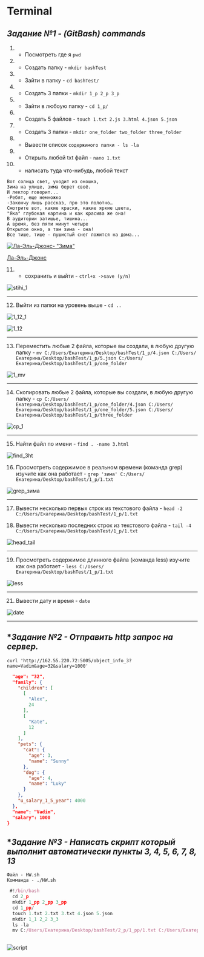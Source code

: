 # Terminal


## ***Задание №1 - (__GitBash__) commands***

1. + Посмотреть где я  ```pwd```
2. + Создать папку  - ```mkdir bashTest```
3. + Зайти в папку  - ```cd bashTest/```
4. + Создать 3 папки - ```mkdir 1_p 2_p 3_p```
5. + Зайти в любоую папку - ```cd 1_p/```
6. + Создать 5 файлов - ```touch 1.txt 2.js 3.html 4.json 5.json```
7. + Создать 3 папки - ```mkdir one_folder two_folder three_folder```
8. + Вывести список ```содержимого папки - ls -la```
9. + Открыть любой txt файл - ```nano 1.txt```
10. + написать туда что-нибудь, любой текст

```
Вот солнца свет, уходит из окошка,
Зима на улице, зима берет своё.
И лектор говорит...
-Ребят, еще немножко
-Закончу лишь рассказ, про это полотно…
Смотрите вот, какие краски, какие яркие цвета,
"Яка" глубокая картина и как красива же она!
В аудитории затишье, тишина...
А время, без пяти минут четыре
Открытое окно, а там зима - она!
Все тише, тише - пушистый снег ложится на дома...
```
[![Ла-Эль-Джонс- "Зима"](https://stihi.ru/pics/2007/11/26/3304.jpg?5093)](https://stihi.ru/2007/11/26/3304)

[Ла-Эль-Джонс](https://stihi.ru/avtor/habano)

11. + сохранить и выйти - ```ctrl+x ->save (y/n)```

![stihi_1](https://user-images.githubusercontent.com/104720406/174435338-b48baade-02ef-4879-ba49-af956d7aab78.png)
____

12. Выйти из папки на уровень выше - ```cd ..```

![1_12_1](https://user-images.githubusercontent.com/104720406/174435230-c3c1fe11-4ee5-454c-adba-2528625ead4a.png)

![1_12](https://user-images.githubusercontent.com/104720406/174435244-ad9739ec-076b-4c8a-b1e8-a4b32c7e3463.png)
____

13. Переместить любые 2 файла, которые вы создали, в любую другую папку -  ```mv C:/Users/Екатерина/Desktop/bashTest/1_p/4.json C:/Users/Екатерина/Desktop/bashTest/1_p/5.json C:/Users/Екатерина/Desktop/bashTest/1_p/one_folder```

![1_mv](https://user-images.githubusercontent.com/104720406/174435284-37bdee5a-e900-42e0-96eb-b5260f57b418.png)

____
14. Cкопировать любые 2 файла, которые вы создали, в любую другую папку - ```cp C:/Users/Екатерина/Desktop/bashTest/1_p/one_folder/4.json C:/Users/Екатерина/Desktop/bashTest/1_p/one_folder/5.json C:/Users/Екатерина/Desktop/bashTest/1_p/three_folder```

![cp_1](https://user-images.githubusercontent.com/104720406/174435288-8e109078-945c-4ec9-b768-23a0955133e6.png)

____
15. Найти файл по имени - ```find . -name 3.html```

![find_3ht](https://user-images.githubusercontent.com/104720406/174435290-9ee464df-bbde-4205-bc06-2e2e7ebaea6d.png)


16. Просмотреть содержимое в реальном времени (команда grep) изучите как она работает - ```grep 'зима' C:/Users/Екатерина/Desktop/bashTest/1_p/1.txt```

![grep_зима](https://user-images.githubusercontent.com/104720406/174435297-a1712100-6f70-45ae-9557-343a763c534e.png)

____
17. Вывести несколько первых строк из текстового файла - ```head -2 C:/Users/Екатерина/Desktop/bashTest/1_p/1.txt```

18. Вывести несколько последних строк из текстового файла - ```tail -4 C:/Users/Екатерина/Desktop/bashTest/1_p/1.txt```

![head_tail](https://user-images.githubusercontent.com/104720406/174435313-09eaa917-9807-4216-b221-af232382d299.png)
____

19. Просмотреть содержимое длинного файла (команда less) изучите как она работает - ```less C:/Users/Екатерина/Desktop/bashTest/1_p/1.txt```

![less](https://user-images.githubusercontent.com/104720406/174435320-1c2d1755-9710-4806-886c-4b3b2750b53b.png)
____
21. Вывести дату и время - ```date```

![date](https://user-images.githubusercontent.com/104720406/174435342-9732a9b4-7976-4ed4-b356-ee919b7a7c67.png)
____

## ****Задание №2 - Отправить http запрос на сервер.***

```curl 'http://162.55.220.72:5005/object_info_3?name=Vadim&age=32&salary=1000'```

```json
  "age": "32",
  "family": {
    "children": [
      [
        "Alex",
        24
      ],
      [
        "Kate",
        12
      ]
    ],
    "pets": {
      "cat": {
        "age": 3,
        "name": "Sunny"
      },
      "dog": {
        "age": 4,
        "name": "Luky"
      }
    },
    "u_salary_1_5_year": 4000
  },
  "name": "Vadim",
  "salary": 1000
}

```

## ****Задание №3 - Написать скрипт который выполнит автоматически пункты 3, 4, 5, 6, 7, 8, 13***

```
Файл - HW.sh
Комманда - ./HW.sh

```

```js
 #!/bin/bash
  cd 2_p
  mkdir 1_pp 2_pp 3_pp
  cd 1_pp/
  touch 1.txt 2.txt 3.txt 4.json 5.json
  mkdir 1_1 2_2 3_3
  ls -la
  mv C:/Users/Екатерина/Desktop/bashTest/2_p/1_pp/1.txt C:/Users/Екатерина/Desktop/bashTest/2_p/1_pp/2.txt C:/Users/Екатерина/Desktop/bashTest/2_p/1_pp/3_3
  
  ```
  ![script](https://user-images.githubusercontent.com/104720406/174449034-07d66358-c184-4f93-8918-e3ae82c6dfcf.png)


